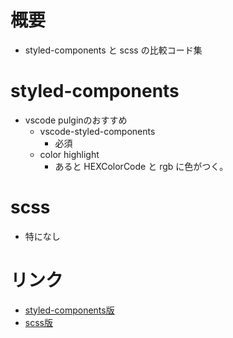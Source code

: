 # 概要

- styled-components と scss の比較コード集

# styled-components

- vscode pulginのおすすめ
  - vscode-styled-components
    - 必須
  - color highlight
    - あると HEXColorCode と rgb に色がつく。

# scss

- 特になし

# リンク

- [styled-components版](https://github.com/haduki1208/learn-styled-components)
- [scss版](https://github.com/haduki1208/learn-scss)
